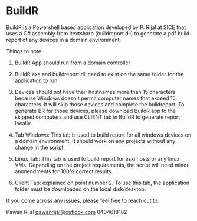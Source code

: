 # BuildR

BuildR is a Powershell based application developed by P. Rijal at SICE that uses a C# assembly from itextsharp (buildreport.dll) to generate a pdf build report 
of any devices in a domain environment.

Things to note:

1. BuildR App should run from a domain controller

1. BuildR.exe and buildreport.dll need to exist on the same folder for the application to run

2. Devices should not have their hostnames more than 15 characters because Windows doesn't permit computer names 
that exceed 15 characters. It will skip those devices and complete the buildreport. To generate BR for those devices, please download BuildR app 
to the skipped computers and use CLIENT tab in BuildR to generate report locally.

3. Tab Windows: This tab is used to build report for all windows devices on a domain environment. It should work on any projects without any change in the script.

3. Linux Tab: This tab is used to build report for esxi hosts or any linux VMs. Depending on the project requirements, the script will need minor ammendments for 100% correct results.

4. Client Tab: explained on point number 2. To use this tab, the application folder must be downloaded on the local disk/desktop.

If you come across any issues, please feel free to reach out to: 

Pawan Rijal
pawanrijal@outlook.com
0404618182
